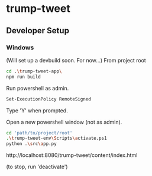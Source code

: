 # trump-tweet

## Developer Setup

### Windows

(Will set up a devbuild soon. For now...)
From project root
```bash
cd .\trump-tweet-app\
npm run build
```

Run powershell as admin.

```bash
Set-ExecutionPolicy RemoteSigned 
```
Type 'Y' when prompted.


Open a new powershell window (not as admin).
```bash
cd 'path/to/project/root'
.\trump-tweet-env\Scripts\activate.ps1
python .\src\app.py
```
http://localhost:8080/trump-tweet/content/index.html

(to stop, run 'deactivate')
